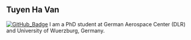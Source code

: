## Tuyen Ha Van

[![GitHub_Badge](https://img.shields.io/github/followers/tuyenhavan?style=social)](https://github.com/tuyenhavan?tab=followers)
I am a PhD student at German Aerospace Center (DLR) and University of Wuerzburg, Germany. 

<!--
**tuyenhavan/tuyenhavan** is a ✨ _special_ ✨ repository because its `README.md` (this file) appears on your GitHub profile.

Here are some ideas to get you started:

- 🔭 I’m currently working on ...
- 🌱 I’m currently learning ...
- 👯 I’m looking to collaborate on ...
- 🤔 I’m looking for help with ...
- 💬 Ask me about ...
- 📫 How to reach me: ...
- 😄 Pronouns: ...
- ⚡ Fun fact: ...
-->
